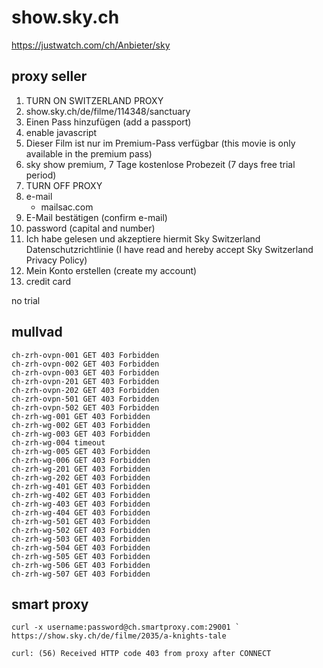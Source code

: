 # show.sky.ch

https://justwatch.com/ch/Anbieter/sky

## proxy seller

1. TURN ON SWITZERLAND PROXY
2. show.sky.ch/de/filme/114348/sanctuary
3. Einen Pass hinzufügen (add a passport)
4. enable javascript
5. Dieser Film ist nur im Premium-Pass verfügbar (this movie is only available in
   the premium pass)
6. sky show premium, 7 Tage kostenlose Probezeit (7 days free trial period)
7. TURN OFF PROXY
8. e-mail
   - mailsac.com
9. E-Mail bestätigen (confirm e-mail)
10. password (capital and number)
11. Ich habe gelesen und akzeptiere hiermit Sky Switzerland
   Datenschutzrichtlinie (I have read and hereby accept Sky Switzerland Privacy
   Policy)
12. Mein Konto erstellen (create my account)
13. credit card

no trial

## mullvad

~~~
ch-zrh-ovpn-001 GET 403 Forbidden
ch-zrh-ovpn-002 GET 403 Forbidden
ch-zrh-ovpn-003 GET 403 Forbidden
ch-zrh-ovpn-201 GET 403 Forbidden
ch-zrh-ovpn-202 GET 403 Forbidden
ch-zrh-ovpn-501 GET 403 Forbidden
ch-zrh-ovpn-502 GET 403 Forbidden
ch-zrh-wg-001 GET 403 Forbidden
ch-zrh-wg-002 GET 403 Forbidden
ch-zrh-wg-003 GET 403 Forbidden
ch-zrh-wg-004 timeout
ch-zrh-wg-005 GET 403 Forbidden
ch-zrh-wg-006 GET 403 Forbidden
ch-zrh-wg-201 GET 403 Forbidden
ch-zrh-wg-202 GET 403 Forbidden
ch-zrh-wg-401 GET 403 Forbidden
ch-zrh-wg-402 GET 403 Forbidden
ch-zrh-wg-403 GET 403 Forbidden
ch-zrh-wg-404 GET 403 Forbidden
ch-zrh-wg-501 GET 403 Forbidden
ch-zrh-wg-502 GET 403 Forbidden
ch-zrh-wg-503 GET 403 Forbidden
ch-zrh-wg-504 GET 403 Forbidden
ch-zrh-wg-505 GET 403 Forbidden
ch-zrh-wg-506 GET 403 Forbidden
ch-zrh-wg-507 GET 403 Forbidden
~~~

## smart proxy

~~~
curl -x username:password@ch.smartproxy.com:29001 `
https://show.sky.ch/de/filme/2035/a-knights-tale

curl: (56) Received HTTP code 403 from proxy after CONNECT
~~~
